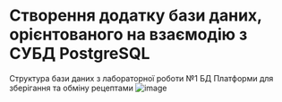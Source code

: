 # Створення додатку бази даних, орієнтованого на взаємодію з СУБД PostgreSQL

Структура бази даних з лабораторної роботи №1
БД Платформи для зберігання та обміну рецептами
![image](https://github.com/MarieBogdan/BD_rgr/assets/145605648/b1f6fbb3-3b4b-493e-9a0b-63bd55df3656)
